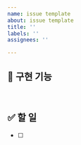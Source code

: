 ```yaml
---
name: issue template
about: issue template
title: ''
labels: ''
assignees: ''

---
```


## 🚀 구현 기능

<br>

## ✅ 할 일

- [ ]
